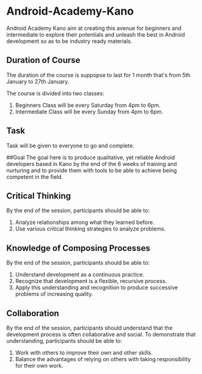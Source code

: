 # Android-Academy-Kano
Android Academy Kano aim at creating this avenue for beginners and intermediate to explore their potentials and unleash 
the best in Android development so as to be industry ready materials.

## Duration of Course
The duration of the course is suppopse to last for 1 month that's from 5th January to 27th January.
<br/>

The course is divided into two classes:<br/>
1. Beginners Class will be every Saturday from 4pm to 6pm.
2. Intermediate Class will be every Sunday from 4pm to 6pm.

## Task
Task will be given to everyone to go and complete.

##Goal
The goal here is to produce qualitative, yet reliable Android developers based in Kano by the end of the 6 weeks of training and nurturing and to provide them with tools to be able to achieve being competent in the field.

## Critical Thinking
By the end of the session, participants should be able to:

1. Analyze relationships among what they learned before.
2. Use various critical thinking strategies to analyze problems.

## Knowledge of Composing Processes
By the end of the session, participants should be able to: 

1. Understand development as a continuous practice. 
2. Recognize that development is a flexible, recursive process. 
3. Apply this understanding and recognition to produce successive problems of increasing quality.

## Collaboration
By the end of the session, participants should understand that the development process is often collaborative and social. To demonstrate that understanding, participants should be able to:

1. Work with others to improve their own and other skills. 
2. Balance the advantages of relying on others with taking responsibility for their own work.
